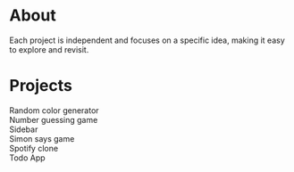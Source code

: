 # About

Each project is independent and focuses on a specific idea, making it easy to explore and revisit.

# Projects

Random color generator <br>
Number guessing game <br>
Sidebar <br>
Simon says game <br>
Spotify clone <br>
Todo App <br>
